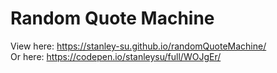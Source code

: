# Random Quote Machine
View here: https://stanley-su.github.io/randomQuoteMachine/  
Or here: https://codepen.io/stanleysu/full/WOJgEr/
